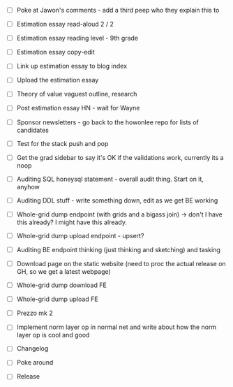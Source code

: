 - [ ] Poke at Jawon's comments - add a third peep who they explain this to
- [ ] Estimation essay read-aloud 2 / 2
- [ ] Estimation essay reading level - 9th grade
- [ ] Estimation essay copy-edit
- [ ] Link up estimation essay to blog index
- [ ] Upload the estimation essay
- [ ] Theory of value vaguest outline, research

- [ ] Post estimation essay HN - wait for Wayne
- [ ] Sponsor newsletters - go back to the howonlee repo for lists of candidates
- [ ] Test for the stack push and pop
- [ ] Get the grad sidebar to say it's OK if the validations work, currently its a noop
- [ ] Auditing SQL honeysql statement - overall audit thing. Start on it, anyhow
- [ ] Auditing DDL stuff - write something down, edit as we get BE working
- [ ] Whole-grid dump endpoint (with grids and a bigass join) -> don't I have this already? I might have this already.
- [ ] Whole-grid dump upload endpoint - upsert?
- [ ] Auditing BE endpoint thinking (just thinking and sketching) and tasking

- [ ] Download page on the static website (need to proc the actual release on GH, so we get a latest webpage)
- [ ] Whole-grid dump download FE
- [ ] Whole-grid dump upload FE
- [ ] Prezzo mk 2
- [ ] Implement norm layer op in normal net and write about how the norm layer op is cool and good

- [ ] Changelog
- [ ] Poke around
- [ ] Release

